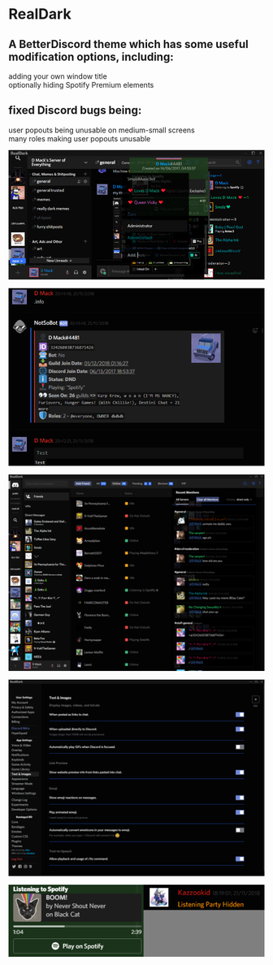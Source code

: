 # RealDark
## A BetterDiscord theme which has some useful modification options, including:
adding your own window title<br>
optionally hiding Spotify Premium elements
## fixed Discord bugs being:
user popouts being unusable on medium-small screens<br>
many roles making user popouts unusable
<p align="center"><img src="./img/1.png" alt="RealDark Example"></p>
<p align="center"><img src="./img/2.png" alt="RealDark Example"></p>
<p align="center"><img src="./img/3.png" alt="RealDark Example"></p>
<p align="center"><img src="./img/4.png" alt="RealDark Example"></p>
<p align="center"><img src="./img/5.png" alt="RealDark Example"></p>
